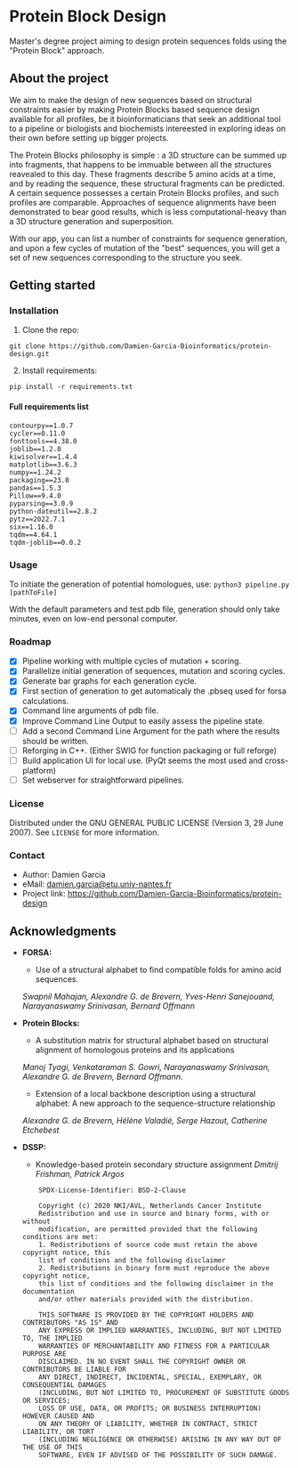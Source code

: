 # Protein Block Design
Master's degree project aiming to design protein sequences folds using the "Protein Block" approach.

## About the project
We aim to make the design of new sequences based on structural constraints easier by making Protein Blocks based sequence design available for all profiles, be it bioinformaticians that seek an additional tool to a pipeline or biologists and biochemists intereested in exploring ideas on their own before setting up bigger projects.

The Protein Blocks philosophy is simple : a 3D structure can be summed up into fragments, that happens to be immuable between all the structures reavealed to this day. These fragments describe 5 amino acids at a time, and by reading the sequence, these structural fragments can be predicted. A certain sequence possesses a certain Protein Blocks profiles, and such profiles are comparable. Approaches of sequence alignments have been demonstrated to bear good results, which is less computational-heavy than a 3D structure generation and superposition.

With our app, you can list a number of constraints for sequence generation, and upon a few cycles of mutation of the "best" sequences, you will get a set of new sequences corresponding to the structure you seek.

## Getting started

### Installation
1. Clone the repo:
```
git clone https://github.com/Damien-Garcia-Bioinformatics/protein-design.git
```
2. Install requirements:
```
pip install -r requirements.txt
```

#### Full requirements list
```
contourpy==1.0.7
cycler==0.11.0
fonttools==4.38.0
joblib==1.2.0
kiwisolver==1.4.4
matplotlib==3.6.3
numpy==1.24.2
packaging==23.0
pandas==1.5.3
Pillow==9.4.0
pyparsing==3.0.9
python-dateutil==2.8.2
pytz==2022.7.1
six==1.16.0
tqdm==4.64.1
tqdm-joblib==0.0.2
```

### Usage
To initiate the generation of potential homologues, use:
```python3 pipeline.py [pathToFile]```

With the default parameters and test.pdb file, generation should only take minutes, even on low-end personal computer.


### Roadmap
- [x] Pipeline working with multiple cycles of mutation + scoring.
- [x] Parallelize initial generation of sequences, mutation and scoring cycles.
- [x] Generate bar graphs for each generation cycle.
- [x] First section of generation to get automaticaly the .pbseq used for forsa calculations.
- [x] Command line arguments of pdb file.
- [x] Improve Command Line Output to easily assess the pipeline state.
- [ ] Add a second Command Line Argument for the path where the results should be written.
- [ ] Reforging in C++. (Either SWIG for function packaging or full reforge)
- [ ] Build application UI for local use. (PyQt seems the most used and cross-platform)
- [ ] Set webserver for straightforward pipelines.

### License
Distributed under the GNU GENERAL PUBLIC LICENSE (Version 3, 29 June 2007).
See ```LICENSE``` for more information.

### Contact
- Author: Damien Garcia
- eMail: damien.garcia@etu.univ-nantes.fr
- Project link: https://github.com/Damien-Garcia-Bioinformatics/protein-design


## Acknowledgments
- **FORSA:**
    - Use of a structural alphabet to find compatible folds for amino acid sequences.
    
    *Swapnil Mahajan, Alexandre G. de Brevern, Yves-Henri Sanejouand, Narayanaswamy Srinivasan, Bernard Offmann*

- **Protein Blocks:**
    - A substitution matrix for structural alphabet based on structural alignment of homologous proteins and its applications
    
    *Manoj Tyagi, Venkataraman S. Gowri, Narayanaswamy Srinivasan, Alexandre G. de Brevern, Bernard Offmann*.
    
    - Extension of a local backbone description using a structural alphabet: A new approach to the sequence-structure relationship
    
    *Alexandre G. de Brevern, Hélène Valadié, Serge Hazout, Catherine Etchebest*

- **DSSP:**
    - Knowledge-based protein secondary structure assignment
    *Dmitrij Frishman, Patrick Argos*
    ```
        SPDX-License-Identifier: BSD-2-Clause

        Copyright (c) 2020 NKI/AVL, Netherlands Cancer Institute
        Redistribution and use in source and binary forms, with or without
        modification, are permitted provided that the following conditions are met:
        1. Redistributions of source code must retain the above copyright notice, this
        list of conditions and the following disclaimer
        2. Redistributions in binary form must reproduce the above copyright notice,
        this list of conditions and the following disclaimer in the documentation
        and/or other materials provided with the distribution.

        THIS SOFTWARE IS PROVIDED BY THE COPYRIGHT HOLDERS AND CONTRIBUTORS "AS IS" AND
        ANY EXPRESS OR IMPLIED WARRANTIES, INCLUDING, BUT NOT LIMITED TO, THE IMPLIED
        WARRANTIES OF MERCHANTABILITY AND FITNESS FOR A PARTICULAR PURPOSE ARE
        DISCLAIMED. IN NO EVENT SHALL THE COPYRIGHT OWNER OR CONTRIBUTORS BE LIABLE FOR
        ANY DIRECT, INDIRECT, INCIDENTAL, SPECIAL, EXEMPLARY, OR CONSEQUENTIAL DAMAGES
        (INCLUDING, BUT NOT LIMITED TO, PROCUREMENT OF SUBSTITUTE GOODS OR SERVICES;
        LOSS OF USE, DATA, OR PROFITS; OR BUSINESS INTERRUPTION) HOWEVER CAUSED AND
        ON ANY THEORY OF LIABILITY, WHETHER IN CONTRACT, STRICT LIABILITY, OR TORT
        (INCLUDING NEGLIGENCE OR OTHERWISE) ARISING IN ANY WAY OUT OF THE USE OF THIS
        SOFTWARE, EVEN IF ADVISED OF THE POSSIBILITY OF SUCH DAMAGE.
    ```
